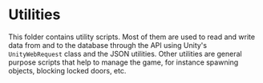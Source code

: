 # Utilities

This folder contains utility scripts. Most of them are used to read and write data from and to the database through the API using Unity's `UnityWebRequest` class and the JSON utilities. Other utilities are general purpose scripts that help to manage the game, for instance spawning objects, blocking locked doors, etc.